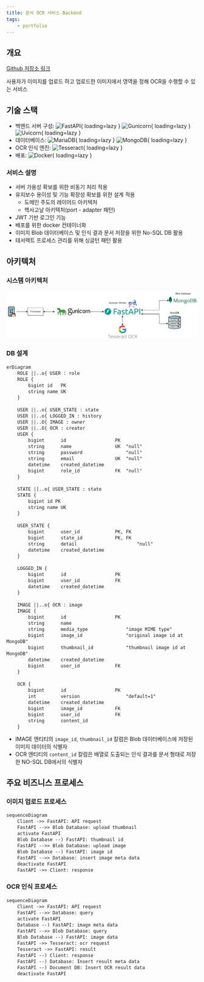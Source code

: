 ```yaml
---
title: 문서 OCR 서비스 Backend
tags:
    - portfolio
---
```


## 개요

[Github 저장소 링크](https://github.com/djccnt15/ocr_backend)

사용자가 이미지를 업로드 하고 업로드한 이미지에서 영역을 정해 OCR을 수행할 수 있는 서비스  

## 기술 스택

- 백엔드 서버 구성: 
![FastAPI](https://img.shields.io/badge/FastAPI-009688?style=flat-square&logo=fastapi&logoColor=white){ loading=lazy }
![Gunicorn](https://img.shields.io/badge/Gunicorn-499848?style=flat-square&logo=gunicorn&logoColor=white){ loading=lazy }
![Uvicorn](https://img.shields.io/badge/uvicorn-4051b5?style=flat-square){ loading=lazy }
- 데이터베이스: 
![MariaDB](https://img.shields.io/badge/MariaDB-003545?style=flat-square&logo=mariadb&logoColor=white){ loading=lazy }
![MongoDB](https://img.shields.io/badge/MongoDB-47A248?style=flat-square&logo=mongodb&logoColor=white){ loading=lazy }
- OCR 인식 엔진: ![Tesseract](https://img.shields.io/badge/Tesseract-000000?style=flat-square&logo=tesseract&logoColor=white){ loading=lazy }
- 배포: 
![Docker](https://img.shields.io/badge/Docker-2496ED?style=flat-square&logo=docker&logoColor=white){ loading=lazy }

### 서비스 설명

- 서버 가용성 확보를 위한 비동기 처리 적용
- 유지보수 용이성 및 기능 확장성 확보를 위한 설계 적용
    - 도메인 주도의 레이어드 아키텍처
    - 헥사고날 아키텍처(port - adapter 패턴)
- JWT 기반 로그인 기능
- 배포를 위한 docker 컨테이너화
- 이미지 Blob 데이터베이스 및 인식 결과 문서 저장을 위한 No-SQL DB 활용
- 테서렉트 프로세스 관리를 위해 싱글턴 패턴 활용

## 아키텍처

### 시스템 아키텍처

![ocr_backend_architecture](./assets/ocr_backend_architecture.png)

### DB 설계

```mermaid
erDiagram
    ROLE ||..o{ USER : role
    ROLE {
        bigint id   PK
        string name UK
    }

    USER ||..o{ USER_STATE : state
    USER ||..o{ LOGGED_IN : history
    USER ||..O{ IMAGE : owner
    USER ||..O{ OCR : creator
    USER {
        bigint      id                  PK
        string      name                UK  "null"
        string      password                "null"
        string      email               UK  "null"
        datetime    created_datetime
        bigint      role_id             FK  "null"
    }

    STATE ||..o{ USER_STATE : state
    STATE {
        bigint id PK
        string name UK
    }

    USER_STATE {
        bigint      user_id             PK, FK
        bigint      state_id            PK, FK
        string      detail                      "null"
        datetime    created_datetime
    }

    LOGGED_IN {
        bigint      id                  PK
        bigint      user_id             FK
        datetime    created_datetime
    }

    IMAGE ||..o{ OCR : image
    IMAGE {
        bigint      id                  PK
        string      name
        string      media_type              "image MIME type"
        bigint      image_id                "original image id at MongoDB"
        bigint      thumbnail_id            "thumbnail image id at MongoDB"
        datetime    created_datetime
        bigint      user_id             FK
    }

    OCR {
        bigint      id                  PK
        int         version                 "default=1"
        datetime    created_datetime
        bigint      image_id            FK
        bigint      user_id             FK
        string      content_id
    }
```

- IMAGE 엔티티의 `image_id`, `thumbnail_id` 칼럼은 Blob 데이터베이스에 저장된 이미지 데이터의 식별자
- OCR 엔티티의 `content_id` 칼럼은 배열로 도출되는 인식 결과를 문서 형태로 저장한 NO-SQL DB에서의 식별자

## 주요 비즈니스 프로세스

### 이미지 업로드 프로세스

```mermaid
sequenceDiagram
    Client ->> FastAPI: API request
    FastAPI -->> Blob Database: upload thumbnail
    activate FastAPI
    Blob Database --) FastAPI: thumbnail id
    FastAPI -->> Blob Database: upload image
    Blob Database --) FastAPI: image id
    FastAPI -->> Database: insert image meta data
    deactivate FastAPI
    FastAPI ->> Client: response
```

### OCR 인식 프로세스

```mermaid
sequenceDiagram
    Client ->> FastAPI: API request
    FastAPI -->> Database: query
    activate FastAPI
    Database --) FastAPI: image meta data
    FastAPI -->> Blob Database: query
    Blob Database --) FastAPI: image data
    FastAPI ->> Tesseract: ocr request
    Tesseract ->> FastAPI: result
    FastAPI --) Client: response
    FastAPI --) Database: Insert result meta data
    FastAPI --) Document DB: Insert OCR result data
    deactivate FastAPI
```